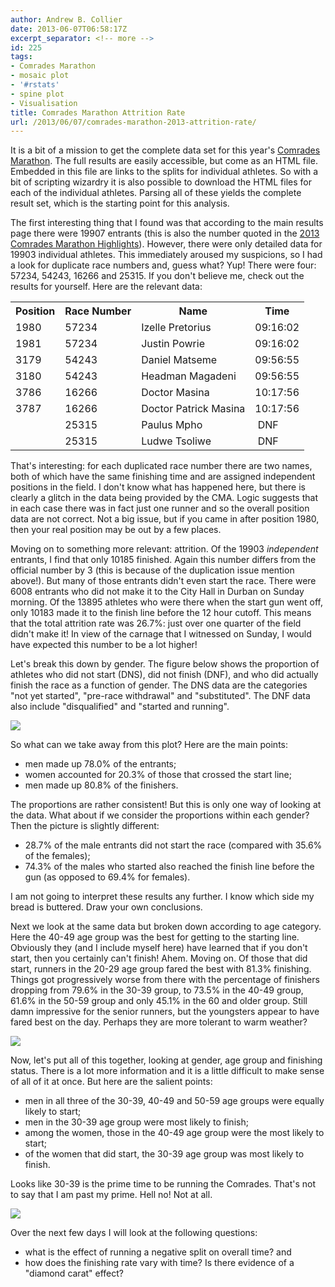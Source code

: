 ```yaml
---
author: Andrew B. Collier
date: 2013-06-07T06:58:17Z
excerpt_separator: <!-- more -->
id: 225
tags:
- Comrades Marathon
- mosaic plot
- '#rstats'
- spine plot
- Visualisation
title: Comrades Marathon Attrition Rate
url: /2013/06/07/comrades-marathon-2013-attrition-rate/
---
```


It is a bit of a mission to get the complete data set for this year's [Comrades Marathon](http://www.comrades.com). The full results are easily accessible, but come as an HTML file. Embedded in this file are links to the splits for individual athletes. So with a bit of scripting wizardry it is also possible to download the HTML files for each of the individual athletes. Parsing all of these yields the complete result set, which is the starting point for this analysis.

<!--more-->

The first interesting thing that I found was that according to the main results page there were 19907 entrants (this is also the number quoted in the <a href="http://comrades.runnersworld.co.za/2013-comrades-marathon-highlights/">2013 Comrades Marathon Highlights</a>). However, there were only detailed data for 19903 individual athletes. This immediately aroused my suspicions, so I had a look for duplicate race numbers and, guess what? Yup! There were four: 57234, 54243, 16266 and 25315. If you don't believe me, check out the results for yourself. Here are the relevant data:

<table>
  <tr>
    <th>
      Position
    </th>
    <th>
      Race Number
    </th>
    <th>
      Name
    </th>
    <th>
      Time
    </th>
  </tr>
  <tr>
    <td>
      1980
    </td>
    <td>
      57234
    </td>
    <td>
      Izelle Pretorius
    </td>
    <td>
      09:16:02
    </td>
  </tr>
  <tr>
    <td>
      1981
    </td>
    <td>
      57234
    </td>
    <td>
      Justin Powrie
    </td>
    <td>
      09:16:02
    </td>
  </tr>
  <tr>
    <td>
      3179
    </td>
    <td>
      54243
    </td>
    <td>
      Daniel Matseme
    </td>
    <td>
      09:56:55
    </td>
  </tr>
  <tr>
    <td>
      3180
    </td>
    <td>
      54243
    </td>
    <td>
      Headman Magadeni
    </td>
    <td>
      09:56:55
    </td>
  </tr>
  <tr>
    <td>
      3786
    </td>
    <td>
      16266
    </td>
    <td>
      Doctor Masina
    </td>
    <td>
      10:17:56
    </td>
  </tr>
  <tr>
    <td>
      3787
    </td>
    <td>
      16266
    </td>
    <td>
      Doctor Patrick Masina
    </td>
    <td>
      10:17:56
    </td>
  </tr>
  <tr>
    <td>
    </td>
    <td>
      25315
    </td>
    <td>
      Paulus Mpho
    </td>
    <td>
       DNF
    </td>
  </tr>
  <tr>
    <td>
    </td>
    <td>
      25315
    </td>
    <td>
      Ludwe Tsoliwe
    </td>
    <td>
       DNF
    </td>
  </tr>
</table>

That's interesting: for each duplicated race number there are two names, both of which have the same finishing time and are assigned independent positions in the field. I don't know what has happened here, but there is clearly a glitch in the data being provided by the CMA. Logic suggests that in each case there was in fact just one runner and so the overall position data are not correct. Not a big issue, but if you came in after position 1980, then your real position may be out by a few places.

Moving on to something more relevant: attrition. Of the 19903 _independent_ entrants, I find that only 10185 finished. Again this number differs from the official number by 3 (this is because of the duplication issue mention above!). But many of those entrants didn't even start the race. There were 6008 entrants who did not make it to the City Hall in Durban on Sunday morning. Of the 13895 athletes who were there when the start gun went off, only 10183 made it to the finish line before the 12 hour cutoff. This means that the total attrition rate was 26.7%: just over one quarter of the field didn't make it! In view of the carnage that I witnessed on Sunday, I would have expected this number to be a lot higher!

Let's break this down by gender. The figure below shows the proportion of athletes who did not start (DNS), did not finish (DNF), and who did actually finish the race as a function of gender. The DNS data are the categories "not yet started", "pre-race withdrawal" and "substituted". The DNF data also include "disqualified" and "started and running".

<img src="/img/2013/06/status-gender-spineplot1.png">

So what can we take away from this plot? Here are the main points:

* men made up 78.0% of the entrants;
* women accounted for 20.3% of those that crossed the start line;
* men made up 80.8% of the finishers.

The proportions are rather consistent! But this is only one way of looking at the data. What about if we consider the proportions within each gender? Then the picture is slightly different:

* 28.7% of the male entrants did not start the race (compared with 35.6% of the females);
* 74.3% of the males who started also reached the finish line before the gun (as opposed to 69.4% for females).

I am not going to interpret these results any further. I know which side my bread is buttered. Draw your own conclusions.

Next we look at the same data but broken down according to age category. Here the 40-49 age group was the best for getting to the starting line. Obviously they (and I include myself here) have learned that if you don't start, then you certainly can't finish! Ahem. Moving on. Of those that did start, runners in the 20-29 age group fared the best with 81.3% finishing. Things got progressively worse from there with the percentage of finishers dropping from 79.6% in the 30-39 group, to 73.5% in the 40-49 group, 61.6% in the 50-59 group and only 45.1% in the 60 and older group. Still damn impressive for the senior runners, but the youngsters appear to have fared best on the day. Perhaps they are more tolerant to warm weather?

<img src="/img/2013/06/status-category-spineplot2.png">

Now, let's put all of this together, looking at gender, age group and finishing status. There is a lot more information and it is a little difficult to make sense of all of it at once. But here are the salient points:

  * men in all three of the 30-39, 40-49 and 50-59 age groups were equally likely to start;
  * <span style="line-height: 14px;">men in the 30-39 age group were most likely to finish;</span>
  * among the women, those in the 40-49 age group were the most likely to start;
  * of the women that did start, the 30-39 age group was most likely to finish.

Looks like 30-39 is the prime time to be running the Comrades. That's not to say that I am past my prime. Hell no! Not at all.

<img src="/img/2013/06/status-category-gender-mosaicplot.png">

Over the next few days I will look at the following questions:

  * <span style="line-height: 14px;">what is the effect of running a negative split on overall time? and</span>
  * how does the finishing rate vary with time? Is there evidence of a "diamond carat" effect?
